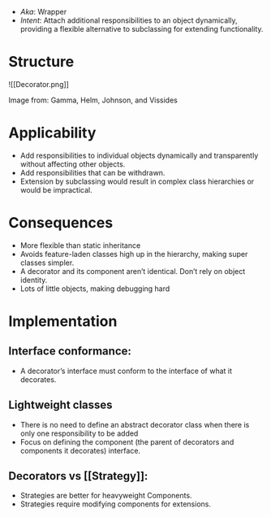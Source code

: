 * *Aka*: Wrapper
* *Intent*: Attach additional responsibilities to an object dynamically, providing a flexible alternative to subclassing for extending functionality.

# Structure
![[Decorator.png]]
<figcaption> Image from: Gamma, Helm, Johnson, and Vissides </figcaption>

# Applicability
* Add responsibilities to individual objects dynamically and transparently without affecting other objects.
* Add responsibilities that can be withdrawn.
* Extension by subclassing would result in complex class hierarchies or would be impractical.

# Consequences
* More flexible than static inheritance
* Avoids feature-laden classes high up in the hierarchy, making super classes simpler.
* A decorator and its component aren’t identical. Don’t rely on object identity.
* Lots of little objects, making debugging hard

# Implementation
## Interface conformance: 
* A decorator’s interface must conform to the interface of what it decorates.

## Lightweight classes
* There is no need to define an abstract decorator class when there is only one responsibility to be added
* Focus on defining the component (the parent of decorators and components it decorates) interface.

## Decorators vs [[Strategy]]:
* Strategies are better for heavyweight Components.
* Strategies require modifying components for extensions.